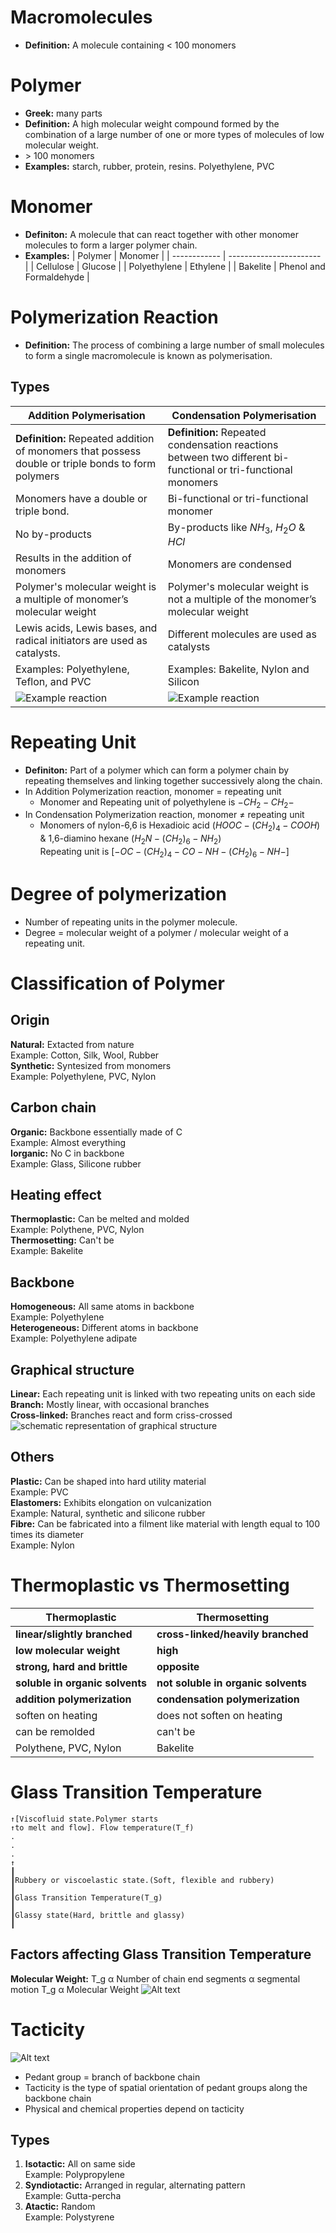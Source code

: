 # Macromolecules
- **Definition:** A molecule containing < 100 monomers

# Polymer
- **Greek:** many parts
- **Definition:** A high molecular weight compound formed by the combination of a large number of one or more types of molecules of  low molecular weight. 
- $>$ 100 monomers
- **Examples:** starch, rubber, protein, resins. Polyethylene, PVC

# Monomer
- **Definiton:** A molecule that can react together with other monomer molecules to form a larger polymer chain.
- **Examples:**
  | Polymer      | Monomer                 |
  | ------------ | ----------------------- |
  | Cellulose    | Glucose                 |
  | Polyethylene | Ethylene                |
  | Bakelite     | Phenol and Formaldehyde |

# Polymerization Reaction
- **Definition:** The process of combining a large number of small molecules to form a single macromolecule is known as polymerisation.
## Types
| Addition Polymerisation | Condensation Polymerisation |
|-------------------------|---------|
| **Definition:** Repeated addition of monomers that possess double or triple bonds to form polymers | **Definition:** Repeated condensation reactions between two different  bi-functional or tri-functional monomers |
| Monomers have a double or triple bond. | Bi-functional or tri-functional monomer |
| No by-products | By-products like $NH_3$, $H_2O$ & $HCl$ |
| Results in the addition of monomers | Monomers are condensed |
| Polymer's molecular weight is a multiple of  monomer’s molecular weight | Polymer's molecular weight is not a multiple of the monomer’s molecular weight |
| Lewis acids, Lewis bases, and radical initiators are used as catalysts. | Different molecules are used as catalysts |
| Examples: Polyethylene, Teflon, and PVC | Examples: Bakelite, Nylon and Silicon |
| ![Example reaction](<Addition polymerization.png>) | ![Example reaction](<Condensation polymerization.png>) |



# Repeating Unit
- **Definiton:** Part of  a polymer which can form a polymer chain by repeating themselves and linking together successively along the chain. 
- In Addition Polymerization reaction, monomer $=$ repeating unit
  - Monomer and Repeating unit of polyethylene is    $-CH_2-CH_2-$ 
- In Condensation Polymerization reaction, monomer $\neq$ repeating unit
  - Monomers of nylon-6,6 is Hexadioic acid ($HOOC-(CH_2)_4-COOH$) & 1,6-diamino hexane ($H_2N-(CH_2)_6-NH_2$)\
  Repeating unit is $[-OC-(CH_2)_4-CO-NH-(CH_2)_6-NH- ]$

# Degree of polymerization
- Number of repeating units in the polymer molecule. 
- Degree = molecular weight of a polymer / molecular weight of a repeating unit.
  
# Classification of Polymer
## Origin
**Natural:** Extacted from nature\
Example: Cotton, Silk, Wool, Rubber\
**Synthetic:** Syntesized from monomers\
Example: Polyethylene, PVC, Nylon

## Carbon chain
**Organic:** Backbone essentially made of C\
Example: Almost everything\
**Iorganic:** No C in backbone\
Example: Glass, Silicone rubber

## Heating effect
**Thermoplastic:** Can be melted and molded\
Example: Polythene, PVC, Nylon\
**Thermosetting:** Can't be\
Example: Bakelite

## Backbone
**Homogeneous:** All same atoms in backbone\
Example: Polyethylene\
**Heterogeneous:** Different atoms in backbone\
Example: Polyethylene adipate

## Graphical structure
**Linear:** Each repeating unit is linked with two repeating units on each side\
**Branch:** Mostly linear, with occasional branches\
**Cross-linked:** Branches react and form criss-crossed
![schematic representation of graphical structure](<schematic representation of graphical structure.png>)

## Others
**Plastic:** Can be shaped into hard utility material\
Example: PVC\
**Elastomers:** Exhibits elongation on vulcanization\
Example: Natural, synthetic and silicone rubber\
**Fibre:** Can be fabricated into a filment like material with length equal to 100 times its diameter\
Example: Nylon

# Thermoplastic vs Thermosetting
| Thermoplastic | Thermosetting |
|---------------|---------------|
| **linear/slightly branched** | **cross-linked/heavily branched** |
| **low molecular weight** | **high** |
| **strong, hard and brittle** | **opposite** |
| **soluble in organic solvents** | **not soluble in organic solvents** |
| **addition polymerization** | **condensation polymerization** |
| soften on heating | does not soften on heating | 
| can be remolded | can't be |
| Polythene, PVC, Nylon | Bakelite |

# Glass Transition Temperature
    ↑[Viscofluid state.Polymer starts 
    ↑to melt and flow]. Flow temperature(T_f)
    .
    .
    .
    ↑
    ┃
    ┃Rubbery or viscoelastic state.(Soft, flexible and rubbery)
    ┃
    ┃Glass Transition Temperature(T_g)
    ┃
    ┃Glassy state(Hard, brittle and glassy)
    ┃
## Factors affecting Glass Transition Temperature
**Molecular Weight:**
T_g α Number of chain end segments α segmental motion
T_g α Molecular Weight
![Alt text](image.png)

# Tacticity
![Alt text](tacticity.png)
- Pedant group = branch of backbone chain
- Tacticity is the type of spatial orientation of pedant groups along the backbone chain
- Physical and chemical properties depend on tacticity
## Types
1. **Isotactic:** All on same side\
   Example: Polypropylene
2. **Syndiotactic:** Arranged in regular, alternating pattern\
   Example: Gutta-percha
3. **Atactic:** Random\
   Example: Polystyrene